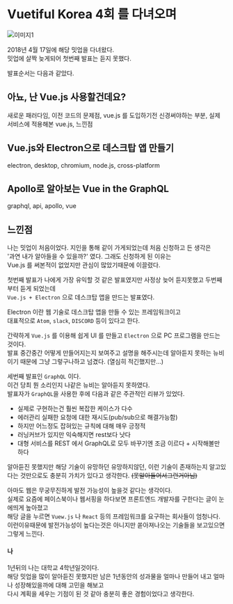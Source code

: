 # Vuetiful Korea 4회 를 다녀오며


![이미지1](http://cfile30.uf.tistory.com/image/99C47B3B5ADD42EA13EF60)

2018년 4월 17일에 해당 밋업을 다녀왔다.  
밋업에 살짝 늦게되어 첫번째 발표는 듣지 못했다.

발표순서는 다음과 같았다.



## 아뇨, 난 Vue.js 사용할건데요?
새로운 패러다임, 이전 코드의 문제점, vue.js 를 도입하기전 신경써야하는 부분, 실제 서비스에 적용해본 vue.js, 느낀점

## Vue.js와 Electron으로 데스크탑 앱 만들기
electron, desktop, chromium, node.js, cross-platform

## Apollo로 알아보는 Vue in the GraphQL
graphql, api, apollo, vue


## 느낀점

나는 밋업이 처음이었다. 지인을 통해 같이 가게되었는데 처음 신청하고 든 생각은  
'과연 내가 알아들을 수 있을까?' 였다. 그래도 신청하게 된 이유는  
Vue.js 를 써본적이 없었지만 관심이 많았기때문에 이끌렸다.

첫번째 발표가 나에게 가장 유익할 것 같은 발표였지만 사정상 늦어 듣지못했고 두번째부터 듣게 되었는데  
`Vue.js + Electron` 으로 데스크탑 앱을 만드는 발표였다.  

Electron 이란 웹 기술로 데스크탑 앱을 만들 수 있는 프레임워크이고  
대표적으로 `Atom`, `slack`, `DISCORD` 등이 있다고 한다.  

간략하게 `Vue.js` 를 이용해 쉽게 UI 를 만들고 `Electron` 으로 PC 프로그램을 만드는 것이다.  
 발표 중간중간 어떻게 만들어지는지 보여주고 설명을 해주시는데 알아듣지 못하는 뉴비이기 때문에 그냥 그렇구나하고 넘겼다. (열심히 적긴했지만...)  

 세번째 발표인 `GraphQL` 이다.  
 이건 당최 뭔 소리인지 나같은 뉴비는 알아듣지 못하였다.  
 발표자가 `GraphQL`을 사용한 후에 다음과 같은 주관적인 리뷰가 있었다.
- 실제로 구현하는건 훨씬 복잡한 케이스가 다수
- 에러관리 실패한 요청에 대한 재시도(pub/sub으로 해결가능함)
- 하지만 어느정도 잡혀있는 규칙에 대해 매우 긍정적
- 러닝커브가 있지만 익숙해지면 rest보다 낫다
- 대형 서비스를 REST 에서 GraphQL로 모두 바꾸기엔 조금 이르다 + 시작해볼만 하다

알아듣진 못했지만 해당 기술이 유망하던 유망하지않던, 이런 기술이 존재하는지 알고있다는 것만으로도 충분히 가치가 있다고 생각한다. <span style="text-decoration: line-through;">(못알아들어서그런거아님)</span>

아마도 웹은 무궁무진하게 발전 가능성이 높을것 같다는 생각이다.  
실제로 요즘에 페이스북이나 웹서핑을 하다보면 프론트엔드 개발자를 구한다는 글이 눈에띄게 높아졌고  
해당 글을 누르면 `Vuew.js` 나 `React` 등의 프레임워크를 요구하는 회사들이 엄청나다.  
이런이유때문에 발전가능성이 높다는것은 아니지만 쏟아져나오는 기술들을 보고있으면 그렇게 느낀다.


#### 나
1년뒤의 나는 대학교 4학년일것이다.  
해당 밋업을 많이 알아듣진 못했지만  남은 1년동안의 성과물을 얼마나 만들어 내고 얼마나 성장해있을까에 대해 고민을 해보고  
다시 계획을 세우는 기점이 된 것 같아 충분히 좋은 경험이었다고 생각한다.
